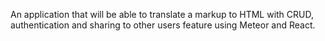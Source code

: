 An application that will be able to translate a markup to HTML with CRUD, authentication and sharing to other users feature using Meteor and React.